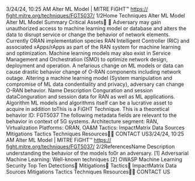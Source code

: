 3/24/24, 10:25 AM Alter ML Model | MITRE FiGHT™
https://ﬁght.mitre.org/techniques/FGT5037/ 1/2Home Techniques Alter ML Model
Alter ML Model
Summary
Critical Assets󰅂 󰅂
Adversary may gain unauthorized access to machine learning
model or database and alters the data to disrupt service or
change the behavior of network elements.
Currently ORAN implementation speci es RAN Intelligent
Controller (RIC) and associated xApps/rApps as part of the
RAN system for machine learning and optimization. Machine
learning models may also exist in Service Management and
Orchestration (SMO) to optimize network design, deployment
and operation. A nefarious change on ML models or data can
cause drastic behavior change of O-RAN components
including network outage. Altering a machine learning model
(System manipulation and compromise of ML data
con dentiality and privacy), adversary can change O-RAN
behavior.
Name Description
Con guration and session dataCon guration and
session data for RAN as
well as ML
applications.
Algorithm ML models and
algorithms itself can be
a lucrative asset to
acquire in addition toThis is a FiGHT Technique.
This is a theoretical behavior
ID: FGT5037
The following metadata
fields are relevant to the
behavior in context of 5G
systems.
Architecture segment: RAN,
Virtualization
Platforms: ORAN, OA&M
Tactics: ImpactMatrix Data Sources Mitigations Tactics Techniques Resources󰍝󰇙
CONTACT US3/24/24, 10:25 AM Alter ML Model | MITRE FiGHT™
https://ﬁght.mitre.org/techniques/FGT5037/ 2/2ReferencesName Description
understanding the
behavior of the models
fo0r an adversary.
[1] Adversarial Machine Learning: Well-known techniques
[2] OWASP Machine Learning Security Top Ten
Detections󰅀
Mitigations󰅀
Tactics󰅀
ImpactMatrix Data Sources Mitigations Tactics Techniques Resources󰍝󰇙
CONTACT US